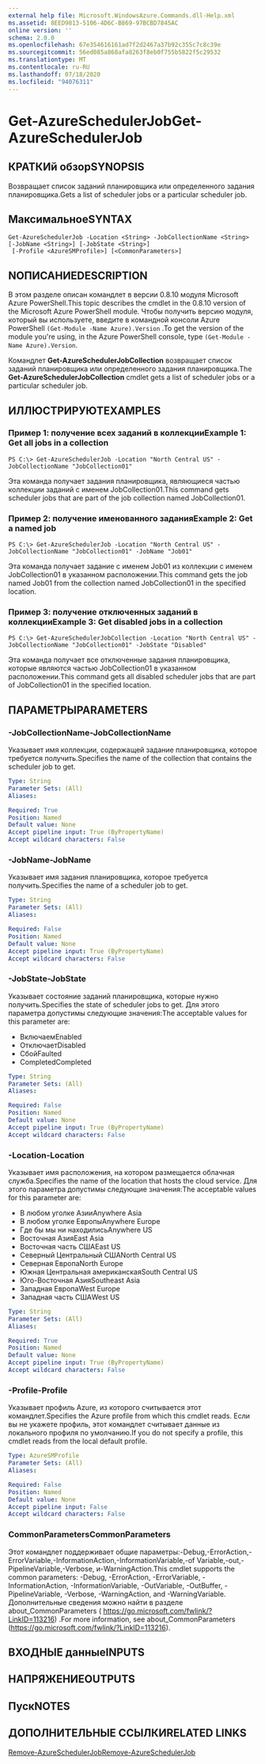 ```yaml
---
external help file: Microsoft.WindowsAzure.Commands.dll-Help.xml
ms.assetid: 8EED9813-5106-4D6C-B869-97BCBD7845AC
online version: ''
schema: 2.0.0
ms.openlocfilehash: 67e354616161ad7f2d2467a37b92c355c7c8c39e
ms.sourcegitcommit: 56ed085a868afa8263f8eb0f755b5822f5c29532
ms.translationtype: MT
ms.contentlocale: ru-RU
ms.lasthandoff: 07/18/2020
ms.locfileid: "94076311"
---
```

# <span data-ttu-id="fa158-101">Get-AzureSchedulerJob</span><span class="sxs-lookup"><span data-stu-id="fa158-101">Get-AzureSchedulerJob</span></span>

## <span data-ttu-id="fa158-102">КРАТКИй обзор</span><span class="sxs-lookup"><span data-stu-id="fa158-102">SYNOPSIS</span></span>
<span data-ttu-id="fa158-103">Возвращает список заданий планировщика или определенного задания планировщика.</span><span class="sxs-lookup"><span data-stu-id="fa158-103">Gets a list of scheduler jobs or a particular scheduler job.</span></span>

## <span data-ttu-id="fa158-104">Максимальное</span><span class="sxs-lookup"><span data-stu-id="fa158-104">SYNTAX</span></span>

```
Get-AzureSchedulerJob -Location <String> -JobCollectionName <String> [-JobName <String>] [-JobState <String>]
 [-Profile <AzureSMProfile>] [<CommonParameters>]
```

## <span data-ttu-id="fa158-105">NОПИСАНИЕ</span><span class="sxs-lookup"><span data-stu-id="fa158-105">DESCRIPTION</span></span>
<span data-ttu-id="fa158-106">В этом разделе описан командлет в версии 0.8.10 модуля Microsoft Azure PowerShell.</span><span class="sxs-lookup"><span data-stu-id="fa158-106">This topic describes the cmdlet in the 0.8.10 version of the Microsoft Azure PowerShell module.</span></span>
<span data-ttu-id="fa158-107">Чтобы получить версию модуля, который вы используете, введите в командной консоли Azure PowerShell `(Get-Module -Name Azure).Version` .</span><span class="sxs-lookup"><span data-stu-id="fa158-107">To get the version of the module you're using, in the Azure PowerShell console, type `(Get-Module -Name Azure).Version`.</span></span>

<span data-ttu-id="fa158-108">Командлет **Get-AzureSchedulerJobCollection** возвращает список заданий планировщика или определенного задания планировщика.</span><span class="sxs-lookup"><span data-stu-id="fa158-108">The **Get-AzureSchedulerJobCollection** cmdlet gets a list of scheduler jobs or a particular scheduler job.</span></span>

## <span data-ttu-id="fa158-109">ИЛЛЮСТРИРУЮТ</span><span class="sxs-lookup"><span data-stu-id="fa158-109">EXAMPLES</span></span>

### <span data-ttu-id="fa158-110">Пример 1: получение всех заданий в коллекции</span><span class="sxs-lookup"><span data-stu-id="fa158-110">Example 1: Get all jobs in a collection</span></span>
```
PS C:\> Get-AzureSchedulerJob -Location "North Central US" -JobCollectionName "JobCollection01"
```

<span data-ttu-id="fa158-111">Эта команда получает задания планировщика, являющиеся частью коллекции заданий с именем JobCollection01.</span><span class="sxs-lookup"><span data-stu-id="fa158-111">This command gets scheduler jobs that are part of the job collection named JobCollection01.</span></span>

### <span data-ttu-id="fa158-112">Пример 2: получение именованного задания</span><span class="sxs-lookup"><span data-stu-id="fa158-112">Example 2: Get a named job</span></span>
```
PS C:\> Get-AzureSchedulerJob -Location "North Central US" -JobCollectionName "JobCollection01" -JobName "Job01"
```

<span data-ttu-id="fa158-113">Эта команда получает задание с именем Job01 из коллекции с именем JobCollection01 в указанном расположении.</span><span class="sxs-lookup"><span data-stu-id="fa158-113">This command gets the job named Job01 from the collection named JobCollection01 in the specified location.</span></span>

### <span data-ttu-id="fa158-114">Пример 3: получение отключенных заданий в коллекции</span><span class="sxs-lookup"><span data-stu-id="fa158-114">Example 3: Get disabled jobs in a collection</span></span>
```
PS C:\> Get-AzureSchedulerJobCollection -Location "North Central US" -JobCollectionName "JobCollection01" -JobState "Disabled"
```

<span data-ttu-id="fa158-115">Эта команда получает все отключенные задания планировщика, которые являются частью JobCollection01 в указанном расположении.</span><span class="sxs-lookup"><span data-stu-id="fa158-115">This command gets all disabled scheduler jobs that are part of JobCollection01 in the specified location.</span></span>

## <span data-ttu-id="fa158-116">ПАРАМЕТРЫ</span><span class="sxs-lookup"><span data-stu-id="fa158-116">PARAMETERS</span></span>

### <span data-ttu-id="fa158-117">-JobCollectionName</span><span class="sxs-lookup"><span data-stu-id="fa158-117">-JobCollectionName</span></span>
<span data-ttu-id="fa158-118">Указывает имя коллекции, содержащей задание планировщика, которое требуется получить.</span><span class="sxs-lookup"><span data-stu-id="fa158-118">Specifies the name of the collection that contains the scheduler job to get.</span></span>

```yaml
Type: String
Parameter Sets: (All)
Aliases: 

Required: True
Position: Named
Default value: None
Accept pipeline input: True (ByPropertyName)
Accept wildcard characters: False
```

### <span data-ttu-id="fa158-119">-JobName</span><span class="sxs-lookup"><span data-stu-id="fa158-119">-JobName</span></span>
<span data-ttu-id="fa158-120">Указывает имя задания планировщика, которое требуется получить.</span><span class="sxs-lookup"><span data-stu-id="fa158-120">Specifies the name of a scheduler job to get.</span></span>

```yaml
Type: String
Parameter Sets: (All)
Aliases: 

Required: False
Position: Named
Default value: None
Accept pipeline input: True (ByPropertyName)
Accept wildcard characters: False
```

### <span data-ttu-id="fa158-121">-JobState</span><span class="sxs-lookup"><span data-stu-id="fa158-121">-JobState</span></span>
<span data-ttu-id="fa158-122">Указывает состояние заданий планировщика, которые нужно получить.</span><span class="sxs-lookup"><span data-stu-id="fa158-122">Specifies the state of scheduler jobs to get.</span></span>
<span data-ttu-id="fa158-123">Для этого параметра допустимы следующие значения:</span><span class="sxs-lookup"><span data-stu-id="fa158-123">The acceptable values for this parameter are:</span></span>

- <span data-ttu-id="fa158-124">Включаем</span><span class="sxs-lookup"><span data-stu-id="fa158-124">Enabled</span></span>
- <span data-ttu-id="fa158-125">Отключает</span><span class="sxs-lookup"><span data-stu-id="fa158-125">Disabled</span></span>
- <span data-ttu-id="fa158-126">Сбой</span><span class="sxs-lookup"><span data-stu-id="fa158-126">Faulted</span></span>
- <span data-ttu-id="fa158-127">Completed</span><span class="sxs-lookup"><span data-stu-id="fa158-127">Completed</span></span>

```yaml
Type: String
Parameter Sets: (All)
Aliases: 

Required: False
Position: Named
Default value: None
Accept pipeline input: True (ByPropertyName)
Accept wildcard characters: False
```

### <span data-ttu-id="fa158-128">-Location</span><span class="sxs-lookup"><span data-stu-id="fa158-128">-Location</span></span>
<span data-ttu-id="fa158-129">Указывает имя расположения, на котором размещается облачная служба.</span><span class="sxs-lookup"><span data-stu-id="fa158-129">Specifies the name of the location that hosts the cloud service.</span></span>
<span data-ttu-id="fa158-130">Для этого параметра допустимы следующие значения:</span><span class="sxs-lookup"><span data-stu-id="fa158-130">The acceptable values for this parameter are:</span></span>

- <span data-ttu-id="fa158-131">В любом уголке Азии</span><span class="sxs-lookup"><span data-stu-id="fa158-131">Anywhere Asia</span></span>
- <span data-ttu-id="fa158-132">В любом уголке Европы</span><span class="sxs-lookup"><span data-stu-id="fa158-132">Anywhere Europe</span></span>
- <span data-ttu-id="fa158-133">Где бы мы ни находились</span><span class="sxs-lookup"><span data-stu-id="fa158-133">Anywhere US</span></span>
- <span data-ttu-id="fa158-134">Восточная Азия</span><span class="sxs-lookup"><span data-stu-id="fa158-134">East Asia</span></span>
- <span data-ttu-id="fa158-135">Восточная часть США</span><span class="sxs-lookup"><span data-stu-id="fa158-135">East US</span></span>
- <span data-ttu-id="fa158-136">Северный Центральный США</span><span class="sxs-lookup"><span data-stu-id="fa158-136">North Central US</span></span>
- <span data-ttu-id="fa158-137">Северная Европа</span><span class="sxs-lookup"><span data-stu-id="fa158-137">North Europe</span></span>
- <span data-ttu-id="fa158-138">Южная Центральная американская</span><span class="sxs-lookup"><span data-stu-id="fa158-138">South Central US</span></span>
- <span data-ttu-id="fa158-139">Юго-Восточная Азия</span><span class="sxs-lookup"><span data-stu-id="fa158-139">Southeast Asia</span></span>
- <span data-ttu-id="fa158-140">Западная Европа</span><span class="sxs-lookup"><span data-stu-id="fa158-140">West Europe</span></span>
- <span data-ttu-id="fa158-141">Западная часть США</span><span class="sxs-lookup"><span data-stu-id="fa158-141">West US</span></span>

```yaml
Type: String
Parameter Sets: (All)
Aliases: 

Required: True
Position: Named
Default value: None
Accept pipeline input: True (ByPropertyName)
Accept wildcard characters: False
```

### <span data-ttu-id="fa158-142">-Profile</span><span class="sxs-lookup"><span data-stu-id="fa158-142">-Profile</span></span>
<span data-ttu-id="fa158-143">Указывает профиль Azure, из которого считывается этот командлет.</span><span class="sxs-lookup"><span data-stu-id="fa158-143">Specifies the Azure profile from which this cmdlet reads.</span></span>
<span data-ttu-id="fa158-144">Если вы не укажете профиль, этот командлет считывает данные из локального профиля по умолчанию.</span><span class="sxs-lookup"><span data-stu-id="fa158-144">If you do not specify a profile, this cmdlet reads from the local default profile.</span></span>

```yaml
Type: AzureSMProfile
Parameter Sets: (All)
Aliases: 

Required: False
Position: Named
Default value: None
Accept pipeline input: False
Accept wildcard characters: False
```

### <span data-ttu-id="fa158-145">CommonParameters</span><span class="sxs-lookup"><span data-stu-id="fa158-145">CommonParameters</span></span>
<span data-ttu-id="fa158-146">Этот командлет поддерживает общие параметры:-Debug,-ErrorAction,-ErrorVariable,-InformationAction,-InformationVariable,-of Variable,-out,-PipelineVariable,-Verbose, и-WarningAction.</span><span class="sxs-lookup"><span data-stu-id="fa158-146">This cmdlet supports the common parameters: -Debug, -ErrorAction, -ErrorVariable, -InformationAction, -InformationVariable, -OutVariable, -OutBuffer, -PipelineVariable, -Verbose, -WarningAction, and -WarningVariable.</span></span> <span data-ttu-id="fa158-147">Дополнительные сведения можно найти в разделе about_CommonParameters ( https://go.microsoft.com/fwlink/?LinkID=113216) .</span><span class="sxs-lookup"><span data-stu-id="fa158-147">For more information, see about_CommonParameters (https://go.microsoft.com/fwlink/?LinkID=113216).</span></span>

## <span data-ttu-id="fa158-148">ВХОДНЫЕ данные</span><span class="sxs-lookup"><span data-stu-id="fa158-148">INPUTS</span></span>

## <span data-ttu-id="fa158-149">НАПРЯЖЕНИЕ</span><span class="sxs-lookup"><span data-stu-id="fa158-149">OUTPUTS</span></span>

## <span data-ttu-id="fa158-150">Пуск</span><span class="sxs-lookup"><span data-stu-id="fa158-150">NOTES</span></span>

## <span data-ttu-id="fa158-151">ДОПОЛНИТЕЛЬНЫЕ ССЫЛКИ</span><span class="sxs-lookup"><span data-stu-id="fa158-151">RELATED LINKS</span></span>

[<span data-ttu-id="fa158-152">Remove-AzureSchedulerJob</span><span class="sxs-lookup"><span data-stu-id="fa158-152">Remove-AzureSchedulerJob</span></span>](./Remove-AzureSchedulerJob.md)


